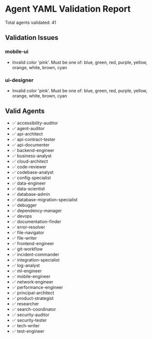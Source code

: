 # Agent YAML Validation Report

Total agents validated: 41

## Validation Issues

### mobile-ui
- Invalid color 'pink'. Must be one of: blue, green, red, purple, yellow, orange, white, brown, cyan

### ui-designer
- Invalid color 'pink'. Must be one of: blue, green, red, purple, yellow, orange, white, brown, cyan

## Valid Agents

- ✅ accessibility-auditor
- ✅ agent-auditor
- ✅ api-architect
- ✅ api-contract-tester
- ✅ api-documenter
- ✅ backend-engineer
- ✅ business-analyst
- ✅ cloud-architect
- ✅ code-reviewer
- ✅ codebase-analyst
- ✅ config-specialist
- ✅ data-engineer
- ✅ data-scientist
- ✅ database-admin
- ✅ database-migration-specialist
- ✅ debugger
- ✅ dependency-manager
- ✅ devops
- ✅ documentation-finder
- ✅ error-resolver
- ✅ file-navigator
- ✅ file-writer
- ✅ frontend-engineer
- ✅ git-workflow
- ✅ incident-commander
- ✅ integration-specialist
- ✅ log-analyst
- ✅ ml-engineer
- ✅ mobile-engineer
- ✅ network-engineer
- ✅ performance-engineer
- ✅ principal-architect
- ✅ product-strategist
- ✅ researcher
- ✅ search-coordinator
- ✅ security-auditor
- ✅ security-tester
- ✅ tech-writer
- ✅ test-engineer
